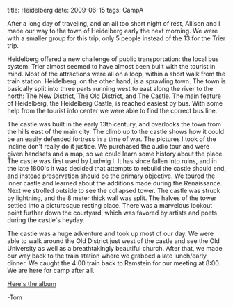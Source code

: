 title: Heidelberg
date: 2009-06-15
tags: CampA

After a long day of traveling, and an all too short night of rest, Allison and I made our way to the town of Heidelberg early the next morning. We were with a smaller group for this trip, only 5 people instead of the 13 for the Trier trip.

Heidelberg offered a new challenge of public transportation: the local bus system. Trier almost seemed to have almost been built with the tourist in mind. Most of the attractions were all on a loop, within a short walk from the train station. Heidelberg, on the other hand, is a sprawling town. The town is basically split into three parts running west to east along the river to the north: The New District, The Old District, and The Castle. The main feature of Heidelberg, the Heidelberg Castle, is reached easiest by bus. With some help from the tourist info center we were able to find the correct bus line.

The castle was built in the early 13th century, and overlooks the town from the hills east of the main city. The climb up to the castle shows how it could be an easily defended fortress in a time of war. The pictures I took of the incline don't really do it justice. We purchased the audio tour and were given handsets and a map, so we could learn some history about the place. The castle was first used by Ludwig I. It has since fallen into ruins, and in the late 1800's it was decided that attempts to rebuild the castle should end, and instead preservation should be the primary objective. We toured the inner castle and learned about the additions made during the Renaissance. Next we strolled outside to see the collapsed tower. The castle was struck by lightning, and the 8 meter thick wall was split. The halves of the tower settled into a picturesque resting place. There was a marvelous lookout point further down the courtyard, which was favored by artists and poets during the castle's heyday.

The castle was a huge adventure and took up most of our day. We were able to walk around the Old District just west of the castle and see the Old University as well as a breathtakingly beautiful church. After that, we made our way back to the train station where we grabbed a late lunch/early dinner. We caught the 4:00 train back to Ramstein for our meeting at 8:00. We are here for camp after all.

[Here's the album](https://www.flickr.com/photos/81581328@N02/albums/72157672731984480)

-Tom

